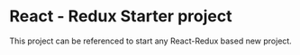 # React - Redux Starter project


This project can be referenced to start any React-Redux based new project.